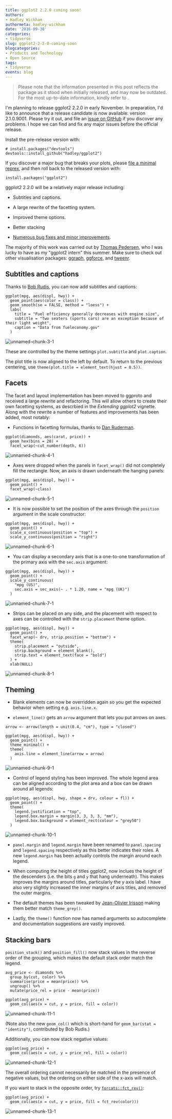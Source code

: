 ```yaml
---
title: ggplot2 2.2.0 coming soon!
authors: 
- Hadley Wickham
authormeta: hadley-wickham
date: '2016-09-30'
categories:
- tidyverse
slug: ggplot2-2-2-0-coming-soon
blogcategories:
- Products and Technology
- Open Source
tags:
- tidyverse
events: blog
---
```


<blockquote>
<p class="body-md-regular body-sm-regular">
Please note that the information presented in this post reflects the package as it stood when initially released, and may now be outdated. For the most up-to-date information, kindly refer to <https://ggplot2.tidyverse.org/>.
</p>
</blockquote>

I'm planning to release ggplot2 2.2.0 in early November. In preparation, I'd like to announce that a release candidate is now available: version 2.1.0.9001. Please try it out, and file an [issue on GitHub](https://github.com/hadley/ggplot2/issues) if you discover any problems. I hope we can find and fix any major issues before the official release.

Install the pre-release version with:

```{{r}}
# install.packages("devtools")
devtools::install_github("hadley/ggplot2")
```

If you discover a major bug that breaks your plots, please [file a minimal reprex](https://github.com/hadley/ggplot2/issues), and then roll back to the released version with:

```{{r}}
install.packages("ggplot2")
```

ggplot2 2.2.0 will be a relatively major release including:

  * Subtitles and captions.

  * A large rewrite of the facetting system.

  * Improved theme options.

  * Better stacking

  * [Numerous bug fixes and minor improvements](https://github.com/hadley/ggplot2/blob/master/NEWS.md).

The majority of this work was carried out by [Thomas Pedersen](https://github.com/thomasp85), who I was lucky to have as my "ggplot2 intern" this summer. Make sure to check out other visualisation packages: [ggraph](https://github.com/thomasp85/ggraph), [ggforce](https://github.com/thomasp85/ggforce), and [tweenr](https://github.com/thomasp85/tweenr).

## Subtitles and captions

Thanks to [Bob Rudis](https://rud.is/), you can now add subtitles and captions:

```{{r}}
ggplot(mpg, aes(displ, hwy)) +
  geom_point(aes(color = class)) +
  geom_smooth(se = FALSE, method = "loess") +
  labs(
    title = "Fuel efficiency generally decreases with engine size",
    subtitle = "Two seaters (sports cars) are an exception because of their light weight",
    caption = "Data from fueleconomy.gov"
  )
```

![unnamed-chunk-3-1](https://rstudioblog.files.wordpress.com/2016/09/unnamed-chunk-3-1.png)

These are controlled by the theme settings `plot.subtitle` and `plot.caption`.

The plot title is now aligned to the left by default. To return to the previous centering, use `theme(plot.title = element_text(hjust = 0.5))`.

## Facets

The facet and layout implementation has been moved to ggproto and received a large rewrite and refactoring. This will allow others to create their own facetting systems, as descrbied in the _Extending ggplot2_ vignette. Along with the rewrite a number of features and improvements has been added, most notably:

  * Functions in facetting formulas, thanks to [Dan Ruderman](https://github.com/DanRuderman).

```{{r}}
ggplot(diamonds, aes(carat, price)) +
  geom_hex(bins = 20) +
  facet_wrap(~cut_number(depth, 6))
```

![unnamed-chunk-4-1](https://rstudioblog.files.wordpress.com/2016/09/unnamed-chunk-4-1.png)

  * Axes were dropped when the panels in `facet_wrap()` did not completely fill the rectangle. Now, an axis is drawn underneath the hanging panels:

```{{r}}
ggplot(mpg, aes(displ, hwy)) +
  geom_point() +
  facet_wrap(~class)
```

![unnamed-chunk-5-1](https://rstudioblog.files.wordpress.com/2016/09/unnamed-chunk-5-1.png)

  * It is now possible to set the position of the axes through the `position` argument in the scale constructor:

```{{r}}
ggplot(mpg, aes(displ, hwy)) +
  geom_point() +
  scale_x_continuous(position = "top") +
  scale_y_continuous(position = "right")
```

![unnamed-chunk-6-1](https://rstudioblog.files.wordpress.com/2016/09/unnamed-chunk-6-1.png)

  * You can display a secondary axis that is a one-to-one transformation of the primary axis with the `sec.axis` argument:

```{{r}}
ggplot(mpg, aes(displ, hwy)) +
  geom_point() +
  scale_y_continuous(
    "mpg (US)",
    sec.axis = sec_axis(~ . * 1.20, name = "mpg (UK)")
  )
```

![unnamed-chunk-7-1](https://rstudioblog.files.wordpress.com/2016/09/unnamed-chunk-7-1.png)

  * Strips can be placed on any side, and the placement with respect to axes can be controlled with the `strip.placement` theme option.

```{{r}}
ggplot(mpg, aes(displ, hwy)) +
  geom_point() +
  facet_wrap(~ drv, strip.position = "bottom") +
  theme(
    strip.placement = "outside",
    strip.background = element_blank(),
    strip.text = element_text(face = "bold")
  ) +
  xlab(NULL)
```

![unnamed-chunk-8-1](https://rstudioblog.files.wordpress.com/2016/09/unnamed-chunk-8-1.png)

## Theming

  * Blank elements can now be overridden again so you get the expected behavior when setting e.g. `axis.line.x`.

  * `element_line()` gets an `arrow` argument that lets you put arrows on axes.

```{{r}}
arrow <- arrow(length = unit(0.4, "cm"), type = "closed")

ggplot(mpg, aes(displ, hwy)) +
  geom_point() +
  theme_minimal() +
  theme(
    axis.line = element_line(arrow = arrow)
  )
```

![unnamed-chunk-9-1](https://rstudioblog.files.wordpress.com/2016/09/unnamed-chunk-9-1.png)

  * Control of legend styling has been improved. The whole legend area can be aligned according to the plot area and a box can be drawn around all legends:

```{{r}}
ggplot(mpg, aes(displ, hwy, shape = drv, colour = fl)) +
  geom_point() +
  theme(
    legend.justification = "top",
    legend.box.margin = margin(3, 3, 3, 3, "mm"),
    legend.box.background = element_rect(colour = "grey50")
  )
```

![unnamed-chunk-10-1](https://rstudioblog.files.wordpress.com/2016/09/unnamed-chunk-10-1.png)

  * `panel.margin` and `legend.margin` have been renamed to `panel.spacing` and `legend.spacing` respectively as this better indicates their roles. A new `legend.margin` has been actually controls the margin around each legend.

  * When computing the height of titles ggplot2, now inclues the height of the descenders (i.e. the bits `g` and `y` that hang underneath). This makes improves the margins around titles, particularly the y axis label. I have also very slightly increased the inner margins of axis titles, and removed the outer margins.

  * The default themes has been tweaked by [Jean-Olivier Irisson](http://www.obs-vlfr.fr/~irisson/) making them better match `theme_grey()`.

  * Lastly, the `theme()` function now has named arguments so autocomplete and documentation suggestions are vastly improved.

## Stacking bars

`position_stack()` and `position_fill()` now stack values in the reverse order of the grouping, which makes the default stack order match the legend.

```{{r}}
avg_price <- diamonds %>%
  group_by(cut, color) %>%
  summarise(price = mean(price)) %>%
  ungroup() %>%
  mutate(price_rel = price - mean(price))

ggplot(avg_price) +
  geom_col(aes(x = cut, y = price, fill = color))
```

![unnamed-chunk-11-1](https://rstudioblog.files.wordpress.com/2016/09/unnamed-chunk-11-1.png)

(Note also the new `geom_col()` which is short-hand for `geom_bar(stat = "identity")`, contributed by Bob Rudis.)

Additionally, you can now stack negative values:

```{{r}}
ggplot(avg_price) +
  geom_col(aes(x = cut, y = price_rel, fill = color))
```

![unnamed-chunk-12-1](https://rstudioblog.files.wordpress.com/2016/09/unnamed-chunk-12-1.png)

The overall ordering cannot necessarily be matched in the presence of negative values, but the ordering on either side of the x-axis will match.

If you want to stack in the opposite order, try [`forcats::fct_rev()`](http://forcats.tidyverse.org/reference/fct_rev.html):

```{{r}}
ggplot(avg_price) +
  geom_col(aes(x = cut, y = price, fill = fct_rev(color)))
```

![unnamed-chunk-13-1](https://rstudioblog.files.wordpress.com/2016/09/unnamed-chunk-13-1.png)


